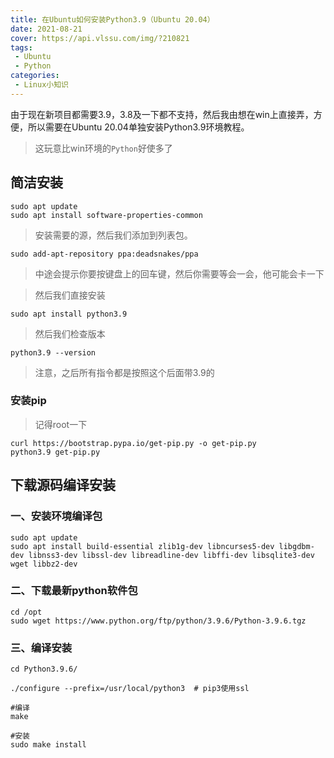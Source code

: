 ```yaml
---
title: 在Ubuntu如何安装Python3.9（Ubuntu 20.04）
date: 2021-08-21
cover: https://api.vlssu.com/img/?210821
tags:
 - Ubuntu
 - Python
categories: 
 - Linux小知识
---
```


由于现在新项目都需要3.9，3.8及一下都不支持，然后我由想在win上直接弄，方便，所以需要在Ubuntu 20.04单独安装Python3.9环境教程。
> 这玩意比win环境的`Python`好使多了

## 简洁安装

```
sudo apt update
sudo apt install software-properties-common
```

> 安装需要的源，然后我们添加到列表包。

```
sudo add-apt-repository ppa:deadsnakes/ppa
```

> 中途会提示你要按键盘上的回车键，然后你需要等会一会，他可能会卡一下

> 然后我们直接安装

```
sudo apt install python3.9
```

> 然后我们检查版本

```
python3.9 --version
```

> 注意，之后所有指令都是按照这个后面带3.9的

### 安装pip

> 记得root一下

```
curl https://bootstrap.pypa.io/get-pip.py -o get-pip.py
python3.9 get-pip.py
```

## 下载源码编译安装

### 一、安装环境编译包

```
sudo apt update
sudo apt install build-essential zlib1g-dev libncurses5-dev libgdbm-dev libnss3-dev libssl-dev libreadline-dev libffi-dev libsqlite3-dev wget libbz2-dev
```

### 二、下载最新python软件包

```
cd /opt
sudo wget https://www.python.org/ftp/python/3.9.6/Python-3.9.6.tgz
```

### 三、编译安装

```
cd Python3.9.6/

./configure --prefix=/usr/local/python3  # pip3使用ssl

#编译
make

#安装
sudo make install
```
